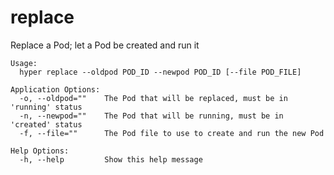 # replace

Replace a Pod; let a Pod be created and run it

	Usage:
	  hyper replace --oldpod POD_ID --newpod POD_ID [--file POD_FILE]

	Application Options:
	  -o, --oldpod=""    The Pod that will be replaced, must be in 'running' status
	  -n, --newpod=""    The Pod that will be running, must be in 'created' status
	  -f, --file=""      The Pod file to use to create and run the new Pod

	Help Options:
	  -h, --help         Show this help message
